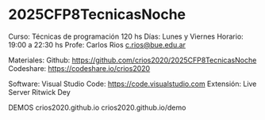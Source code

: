 # 2025CFP8TecnicasNoche

Curso:      Técnicas de programación     120 hs
Días:       Lunes y Viernes
Horario:    19:00 a 22:30 hs
Profe:      Carlos Rios         c.rios@bue.edu.ar     

Materiales:
            Github:    https://github.com/crios2020/2025CFP8TecnicasNoche
            Codeshare: https://codeshare.io/crios2020

Software:
            Visual Studio Code: https://code.visualstudio.com
            Extensión:  Live Server Ritwick Dey

DEMOS
crios2020.github.io
crios2020.github.io/demo
